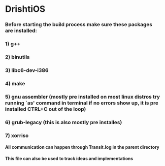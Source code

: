 # DrishtiOS

### Before starting the build process make sure these packages are installed:
### 1) g++
### 2) binutils
### 3) libc6-dev-i386
### 4) make
### 5) gnu assembler (mostly pre installed on most linux distros try running `as' command in terminal if no errors show up, it is pre installed CTRL+C out of the loop)
### 6) grub-legacy (this is also mostly pre installes)
### 7) xorriso

#### All communication can happen through Transit.log in the parent directory
#### This file can also be used to track ideas and implementations